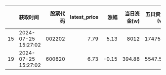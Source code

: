 |    | 获取时间            |   股票代码 |   latest_price |   涨幅 |   当日资金(w) |   五日资金(w) |   市值(E) |   流通市值(E) |   换手率 |
|---:|:--------------------|-----------:|---------------:|-------:|--------------:|--------------:|----------:|--------------:|---------:|
| 15 | 2024-07-25 15:27:02 |     002202 |           7.79 |   5.13 |       8012    |      17475.3  |    329.13 |         264.4 |     2.82 |
| 19 | 2024-07-25 15:27:02 |     600820 |           6.73 |  -0.15 |        394.88 |       5547.58 |    211.6  |         211.6 |     0.98 |